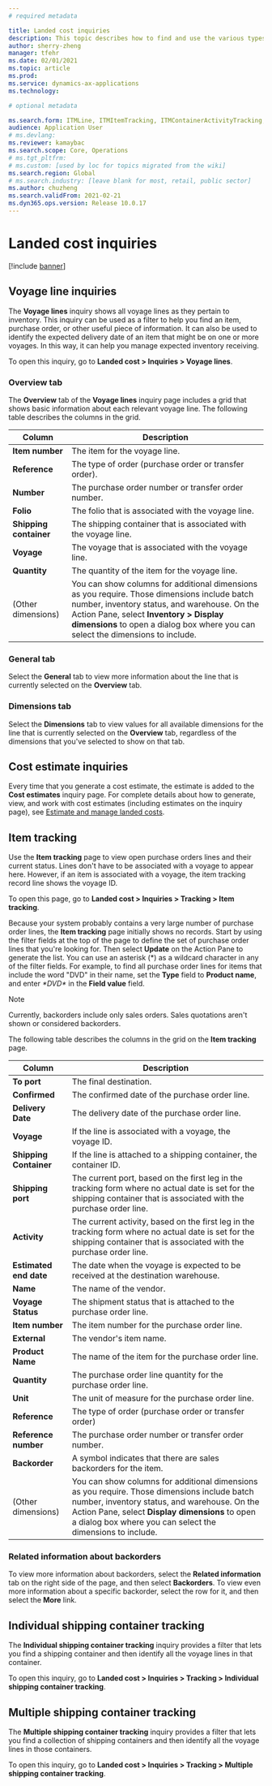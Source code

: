 ```yaml
---
# required metadata

title: Landed cost inquiries
description: This topic describes how to find and use the various types of inquiries that are available for the Landed cost module.
author: sherry-zheng
manager: tfehr
ms.date: 02/01/2021
ms.topic: article
ms.prod: 
ms.service: dynamics-ax-applications
ms.technology: 

# optional metadata

ms.search.form: ITMLine, ITMItemTracking, ITMContainerActivityTracking, ITMContainerTracking
audience: Application User
# ms.devlang: 
ms.reviewer: kamaybac
ms.search.scope: Core, Operations
# ms.tgt_pltfrm: 
# ms.custom: [used by loc for topics migrated from the wiki]
ms.search.region: Global
# ms.search.industry: [leave blank for most, retail, public sector]
ms.author: chuzheng
ms.search.validFrom: 2021-02-21
ms.dyn365.ops.version: Release 10.0.17
---
```


# Landed cost inquiries

[!include [banner](../../includes/banner.md)]

## Voyage line inquiries

The **Voyage lines** inquiry shows all voyage lines as they pertain to inventory. This inquiry can be used as a filter to help you find an item, purchase order, or other useful piece of information. It can also be used to identify the expected delivery date of an item that might be on one or more voyages. In this way, it can help you manage expected inventory receiving.

To open this inquiry, go to **Landed cost \> Inquiries \> Voyage lines**.

### Overview tab

The **Overview** tab of the **Voyage lines** inquiry page includes a grid that shows basic information about each relevant voyage line. The following table describes the columns in the grid.

| Column | Description |
|---|---|
| **Item number** | The item for the voyage line. |
| **Reference** | The type of order (purchase order or transfer order). |
| **Number** | The purchase order number or transfer order number. |
| **Folio** | The folio that is associated with the voyage line. |
| **Shipping container** | The shipping container that is associated with the voyage line. |
| **Voyage** | The voyage that is associated with the voyage line. |
| **Quantity** | The quantity of the item for the voyage line. |
| (Other dimensions) | You can show columns for additional dimensions as you require. Those dimensions include batch number, inventory status, and warehouse. On the Action Pane, select **Inventory \> Display dimensions** to open a dialog box where you can select the dimensions to include. |

### General tab

Select the **General** tab to view more information about the line that is currently selected on the **Overview** tab.

### Dimensions tab

Select the **Dimensions** tab to view values for all available dimensions for the line that is currently selected on the **Overview** tab, regardless of the dimensions that you've selected to show on that tab.

## Cost estimate inquiries

Every time that you generate a cost estimate, the estimate is added to the **Cost estimates** inquiry page. For complete details about how to generate, view, and work with cost estimates (including estimates on the inquiry page), see [Estimate and manage landed costs](estimate-manage-landed-costs.md).

## Item tracking

Use the **Item tracking** page to view open purchase orders lines and their current status. Lines don't have to be associated with a voyage to appear here. However, if an item is associated with a voyage, the item tracking record line shows the voyage ID.

To open this page, go to **Landed cost \> Inquiries \> Tracking \> Item tracking**.

Because your system probably contains a very large number of purchase order lines, the **Item tracking** page initially shows no records. Start by using the filter fields at the top of the page to define the set of purchase order lines that you're looking for. Then select **Update** on the Action Pane to generate the list. You can use an asterisk (\*) as a wildcard character in any of the filter fields. For example, to find all purchase order lines for items that include the word "DVD" in their name, set the **Type** field to **Product name**, and enter *\*DVD\** in the **Field value** field.

> [!NOTE]
> Currently, backorders include only sales orders. Sales quotations aren't shown or considered backorders.

The following table describes the columns in the grid on the **Item tracking** page.

| Column | Description |
|---|---|
| **To port** | The final destination. |
| **Confirmed** | The confirmed date of the purchase order line. |
| **Delivery Date** | The delivery date of the purchase order line. |
| **Voyage** | If the line is associated with a voyage, the voyage ID. |
| **Shipping Container** | If the line is attached to a shipping container, the container ID. |
| **Shipping port** | The current port, based on the first leg in the tracking form where no actual date is set for the shipping container that is associated with the purchase order line. |
| **Activity** | The current activity, based on the first leg in the tracking form where no actual date is set for the shipping container that is associated with the purchase order line. |
| **Estimated end date** | The date when the voyage is expected to be received at the destination warehouse. |
| **Name** | The name of the vendor. |
| **Voyage Status** | The shipment status that is attached to the purchase order line. |
| **Item number** | The item number for the purchase order line. |
| **External** | The vendor's item name. |
| **Product Name** | The name of the item for the purchase order line. |
| **Quantity** | The purchase order line quantity for the purchase order line. |
| **Unit** | The unit of measure for the purchase order line. |
| **Reference** | The type of order (purchase order or transfer order) |
| **Reference number** | The purchase order number or transfer order number. |
| **Backorder** | A symbol indicates that there are sales backorders for the item. |
| (Other dimensions) | You can show columns for additional dimensions as you require. Those dimensions include batch number, inventory status, and warehouse. On the Action Pane, select **Display dimensions** to open a dialog box where you can select the dimensions to include. |

### Related information about backorders

To view more information about backorders, select the **Related information** tab on the right side of the page, and then select **Backorders**. To view even more information about a specific backorder, select the row for it, and then select the **More** link.

## Individual shipping container tracking

The **Individual shipping container tracking** inquiry provides a filter that lets you find a shipping container and then identify all the voyage lines in that container.

To open this inquiry, go to **Landed cost \> Inquiries \> Tracking \> Individual shipping container tracking**.

## Multiple shipping container tracking

The **Multiple shipping container tracking** inquiry provides a filter that lets you find a collection of shipping containers and then identify all the voyage lines in those containers.

To open this inquiry, go to **Landed cost \> Inquiries \> Tracking \> Multiple shipping container tracking**.
